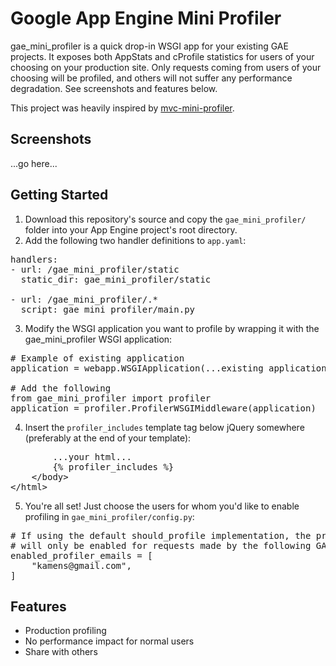 # Google App Engine Mini Profiler

gae_mini_profiler is a quick drop-in WSGI app for your existing GAE projects. It exposes both AppStats and cProfile statistics for users of your choosing on your production site. Only requests coming from users of your choosing will be profiled, and others will not suffer any performance degradation. See screenshots and features below.

This project was heavily inspired by [mvc-mini-profiler](http://code.google.com/p/mvc-mini-profiler/).

## Screenshots

...go here...

## Getting Started

1. Download this repository's source and copy the `gae_mini_profiler/` folder into your App Engine project's root directory.
2. Add the following two handler definitions to `app.yaml`:
<pre>
handlers:
- url: /gae_mini_profiler/static
  static_dir: gae_mini_profiler/static

- url: /gae_mini_profiler/.*
  script: gae_mini_profiler/main.py
</pre>
3. Modify the WSGI application you want to profile by wrapping it with the gae_mini_profiler WSGI application:
<pre>
# Example of existing application
application = webapp.WSGIApplication(...existing application...)

# Add the following
from gae_mini_profiler import profiler
application = profiler.ProfilerWSGIMiddleware(application)
</pre>
4. Insert the `profiler_includes` template tag below jQuery somewhere (preferably at the end of your template):
<pre>
        ...your html...
        {% profiler_includes %}
    &lt;/body&gt;
&lt;/html&gt;
</pre>
5. You're all set! Just choose the users for whom you'd like to enable profiling in `gae_mini_profiler/config.py`:
<pre>
# If using the default should_profile implementation, the profiler
# will only be enabled for requests made by the following GAE users.
enabled_profiler_emails = [
    "kamens@gmail.com",
]
</pre>

## Features

* Production profiling
* No performance impact for normal users
* Share with others